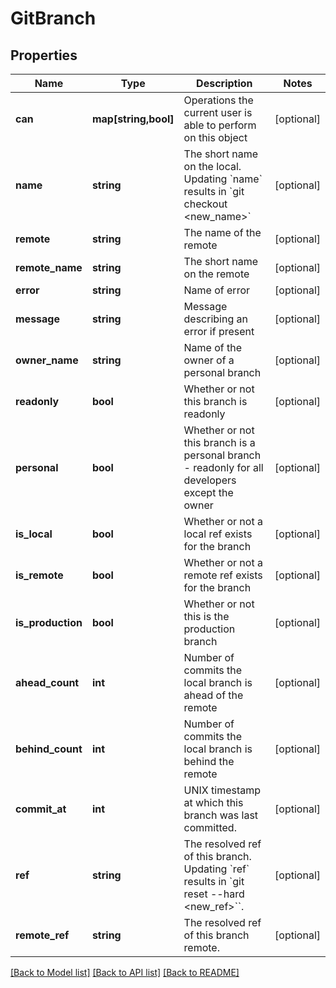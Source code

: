 # GitBranch

## Properties
Name | Type | Description | Notes
------------ | ------------- | ------------- | -------------
**can** | **map[string,bool]** | Operations the current user is able to perform on this object | [optional] 
**name** | **string** | The short name on the local. Updating &#x60;name&#x60; results in &#x60;git checkout &lt;new_name&gt;&#x60; | [optional] 
**remote** | **string** | The name of the remote | [optional] 
**remote_name** | **string** | The short name on the remote | [optional] 
**error** | **string** | Name of error | [optional] 
**message** | **string** | Message describing an error if present | [optional] 
**owner_name** | **string** | Name of the owner of a personal branch | [optional] 
**readonly** | **bool** | Whether or not this branch is readonly | [optional] 
**personal** | **bool** | Whether or not this branch is a personal branch - readonly for all developers except the owner | [optional] 
**is_local** | **bool** | Whether or not a local ref exists for the branch | [optional] 
**is_remote** | **bool** | Whether or not a remote ref exists for the branch | [optional] 
**is_production** | **bool** | Whether or not this is the production branch | [optional] 
**ahead_count** | **int** | Number of commits the local branch is ahead of the remote | [optional] 
**behind_count** | **int** | Number of commits the local branch is behind the remote | [optional] 
**commit_at** | **int** | UNIX timestamp at which this branch was last committed. | [optional] 
**ref** | **string** | The resolved ref of this branch. Updating &#x60;ref&#x60; results in &#x60;git reset --hard &lt;new_ref&gt;&#x60;&#x60;. | [optional] 
**remote_ref** | **string** | The resolved ref of this branch remote. | [optional] 

[[Back to Model list]](../README.md#documentation-for-models) [[Back to API list]](../README.md#documentation-for-api-endpoints) [[Back to README]](../README.md)


